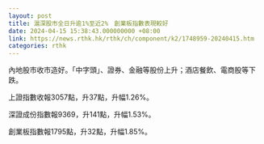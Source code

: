 ```yaml
---
layout: post
title: 滬深股市全日升逾1%至近2%　創業板指數表現較好
date: 2024-04-15 15:38:43.000000000 +08:00
link: https://news.rthk.hk/rthk/ch/component/k2/1748959-20240415.htm
categories: rthk
---
```


內地股市收市造好。「中字頭」、證券、金融等股份上升；酒店餐飲、電商股等下跌。

上證指數收報3057點，升37點，升幅1.26%。

深證成份指數報9369，升141點，升幅1.53%。

創業板指數報1795點，升32點，升幅1.85%。
